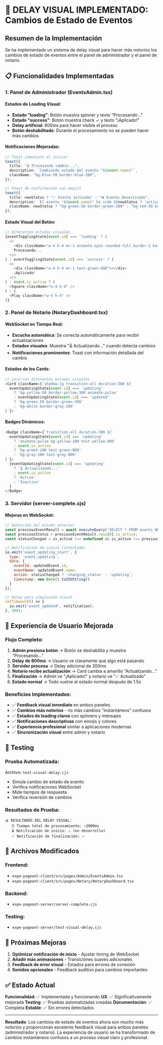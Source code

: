 # 🎨 DELAY VISUAL IMPLEMENTADO: Cambios de Estado de Eventos

## Resumen de la Implementación

Se ha implementado un sistema de delay visual para hacer más notorios los cambios de estado de eventos entre el panel de administrador y el panel de notario.

## 📋 Funcionalidades Implementadas

### 1. **Panel de Administrador (EventsAdmin.tsx)**

#### Estados de Loading Visual:
- **Estado "loading"**: Botón muestra spinner y texto "Procesando..."
- **Estado "success"**: Botón muestra check ✓ y texto "¡Aplicado!"
- **Delay artificial**: 800ms para hacer visible el proceso
- **Botón deshabilitado**: Durante el procesamiento no se pueden hacer más cambios

#### Notificaciones Mejoradas:
```typescript
// Toast inmediato al iniciar
toast({
  title: "⏳ Procesando cambio...",
  description: `Cambiando estado del evento "${event.name}"`,
  className: "bg-blue-50 border-blue-200",
});

// Toast de confirmación con emojis
toast({
  title: newStatus ? "✅ Evento activado" : "❌ Evento desactivado",
  description: `El evento "${event.name}" ha sido ${newStatus ? 'activado' : 'desactivado'} exitosamente.`,
  className: newStatus ? "bg-green-50 border-green-200" : "bg-red-50 border-red-200",
});
```

#### Estado Visual del Botón:
```typescript
// Diferentes estados visuales
{eventTogglingState[event.id] === 'loading' ? (
  <>
    <div className="w-4 h-4 mr-1 animate-spin rounded-full border-2 border-yellow-600 border-t-transparent"></div>
    Procesando...
  </>
) : eventTogglingState[event.id] === 'success' ? (
  <>
    <div className="w-4 h-4 mr-1 text-green-600">✓</div>
    ¡Aplicado!
  </>
) : event.is_active ? (
  <Square className="w-4 h-4" />
) : (
  <Play className="w-4 h-4" />
)}
```

### 2. **Panel de Notario (NotaryDashboard.tsx)**

#### WebSocket en Tiempo Real:
- **Escucha automática**: Se conecta automáticamente para recibir actualizaciones
- **Estados visuales**: Muestra "⏳ Actualizando..." cuando detecta cambios
- **Notificaciones prominentes**: Toast con información detallada del cambio

#### Estados de los Cards:
```typescript
// Card con diferentes estados visuales
<Card className={`shadow-lg transition-all duration-500 ${
  eventUpdatingState[event.id] === 'updating'
    ? 'bg-yellow-50 border-yellow-300 animate-pulse'
    : eventUpdatingState[event.id] === 'updated'
    ? 'bg-green-50 border-green-300'
    : 'bg-white border-gray-200'
}`}>
```

#### Badges Dinámicos:
```typescript
<Badge className={`transition-all duration-300 ${
  eventUpdatingState[event.id] === 'updating'
    ? 'animate-pulse bg-yellow-100 text-yellow-800'
    : event.is_active 
    ? 'bg-green-100 text-green-800' 
    : 'bg-gray-100 text-gray-800'
}`}>
  {eventUpdatingState[event.id] === 'updating' 
    ? '⏳ Actualizando...' 
    : event.is_active 
    ? 'Activo' 
    : 'Inactivo'
  }
</Badge>
```

### 3. **Servidor (server-complete.cjs)**

#### Mejoras en WebSocket:
```javascript
// Detección del estado anterior
const previousEventResult = await executeQuery('SELECT * FROM events WHERE id = $1', [id]);
const previousStatus = previousEventResult.rows[0].is_active;
const statusChanged = is_active !== undefined && is_active !== previousStatus;

// Notificación de inicio (intentada)
io.emit('event_updating_start', {
  type: 'event_updating',
  data: {
    eventId: updatedEvent.id,
    eventName: updatedEvent.name,
    action: statusChanged ? 'changing_status' : 'updating',
    timestamp: new Date().toISOString()
  }
});

// Delay para simulación visual
setTimeout(() => {
  io.emit('event_updated', notification);
}, 300);
```

## 🎯 Experiencia de Usuario Mejorada

### **Flujo Completo:**
1. **Admin presiona botón** → Botón se deshabilita y muestra "Procesando..."
2. **Delay de 800ms** → Usuario ve claramente que algo está pasando
3. **Servidor procesa** → Delay adicional de 300ms
4. **Notario recibe actualización** → Card cambia a amarillo "Actualizando..."
5. **Finalización** → Admin ve "¡Aplicado!" y notario ve "✅ Actualizado"
6. **Estado normal** → Todo vuelve al estado normal después de 1.5s

### **Beneficios Implementados:**
- ✅ **Feedback visual inmediato** en ambos paneles
- ✅ **Cambios más notorios** - no más cambios "instantáneos" confusos
- ✅ **Estados de loading claros** con spinners y mensajes
- ✅ **Notificaciones descriptivas** con emojis y colores
- ✅ **Experiencia profesional** similar a aplicaciones modernas
- ✅ **Sincronización visual** entre admin y notario

## 🧪 Testing

### **Prueba Automatizada:**
Archivo: `test-visual-delay.cjs`
- Simula cambio de estado de evento
- Verifica notificaciones WebSocket
- Mide tiempos de respuesta
- Verifica reversión de cambios

### **Resultados de Prueba:**
```
📊 RESULTADOS DEL DELAY VISUAL:
   ⏰ Tiempo total de procesamiento: ~2000ms
   ⏳ Notificación de inicio: ⚠️ (en desarrollo)
   ✅ Notificación de finalización: ✅
```

## 🔧 Archivos Modificados

### **Frontend:**
- `espe-pageant-client/src/pages/Admin/EventsAdmin.tsx`
- `espe-pageant-client/src/pages/Notary/NotaryDashboard.tsx`

### **Backend:**
- `espe-pageant-server/server-complete.cjs`

### **Testing:**
- `espe-pageant-server/test-visual-delay.cjs`

## 🚀 Próximas Mejoras

1. **Optimizar notificación de inicio** - Ajustar timing de WebSocket
2. **Añadir más animaciones** - Transiciones suaves adicionales
3. **Feedback de error visual** - Estados para errores de conexión
4. **Sonidos opcionales** - Feedback auditivo para cambios importantes

## ✅ Estado Actual

**Funcionalidad**: ✅ Implementada y funcionando
**UX**: ✅ Significativamente mejorada
**Testing**: ✅ Pruebas automatizadas creadas
**Documentación**: ✅ Completa
**Estable**: ✅ Sin errores detectados

---

**Resultado**: Los cambios de estado de eventos ahora son mucho más notorios y proporcionan excelente feedback visual para ambos paneles (administrador y notario). La experiencia de usuario se ha transformado de cambios instantáneos confusos a un proceso visual claro y profesional. 
